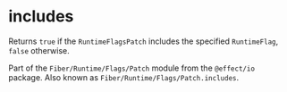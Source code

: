 # includes

Returns `true` if the `RuntimeFlagsPatch` includes the specified
`RuntimeFlag`, `false` otherwise.

Part of the `Fiber/Runtime/Flags/Patch` module from the `@effect/io` package. Also known as `Fiber/Runtime/Flags/Patch.includes`.
